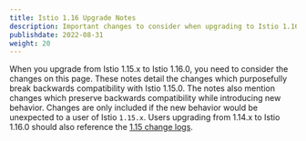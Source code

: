 ```yaml
---
title: Istio 1.16 Upgrade Notes
description: Important changes to consider when upgrading to Istio 1.16.0.
publishdate: 2022-08-31
weight: 20
---
```


When you upgrade from Istio 1.15.x to Istio 1.16.0, you need to consider the changes on this page.
These notes detail the changes which purposefully break backwards compatibility with Istio 1.15.0.
The notes also mention changes which preserve backwards compatibility while introducing new behavior.
Changes are only included if the new behavior would be unexpected to a user of Istio `1.15.x`.
Users upgrading from 1.14.x to Istio 1.16.0 should also reference the [1.15 change logs](/news/releases/1.15.x/announcing-1.15/change-notes/).